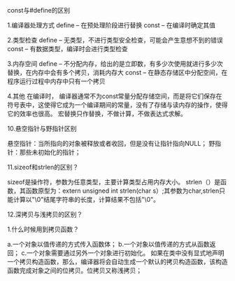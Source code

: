 const与#define的区别

1.编译器处理方式
define – 在预处理阶段进行替换
const – 在编译时确定其值

2.类型检查
define – 无类型，不进行类型安全检查，可能会产生意想不到的错误
const – 有数据类型，编译时会进行类型检查

3.内存空间
define – 不分配内存，给出的是立即数，有多少次使用就进行多少次替换，在内存中会有多个拷贝，消耗内存大
const – 在静态存储区中分配空间，在程序运行过程中内存中只有一个拷贝

4.其他
在编译时， 编译器通常不为const常量分配存储空间，而是将它们保存在符号表中，这使得它成为一个编译期间的常量，没有了存储与读内存的操作，使得它的效率也很高。
宏替换只作替换，不做计算，不做表达式求解。

10.悬空指针与野指针区别

悬空指针：当所指向的对象被释放或者收回，但是没有让指针指向NULL；
野指针：那些未初始化的指针；

11.sizeof和strlen的区别？

sizeof是操作符，参数为任意类型，主要计算类型占用内存大小。
strlen（）是函数，其函数原型为：extern unsigned int strlen(char s）;其参数为char,strlen只能计算以"\0"结尾字符串的长度，计算结果不包括"\0"。

12.深拷贝与浅拷贝的区别？

1.什么时候用到拷贝函数？

a.一个对象以值传递的方式传入函数体；
b.一个对象以值传递的方式从函数返回；
c.一个对象需要通过另外一个对象进行初始化。
如果在类中没有显式地声明一个拷贝构造函数，那么，编译器将会自动生成一个默认的拷贝构造函数，该构造函数完成对象之间的位拷贝。位拷贝又称浅拷贝；